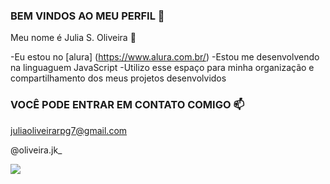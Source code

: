 ### BEM VINDOS AO MEU PERFIL 💋

Meu nome é Julia S. Oliveira 🌼

-Eu estou no [alura] (https://www.alura.com.br/)
-Estou me desenvolvendo na linguaguem JavaScript
-Utilizo esse espaço para minha organização e compartilhamento dos meus projetos desenvolvidos

### VOCÊ PODE ENTRAR EM CONTATO COMIGO 📫

juliaoliveirarpg7@gmail.com 

@oliveira.jk_

![](https://media1.tenor.com/m/9nEdQmLxArAAAAAC/a.gif)
